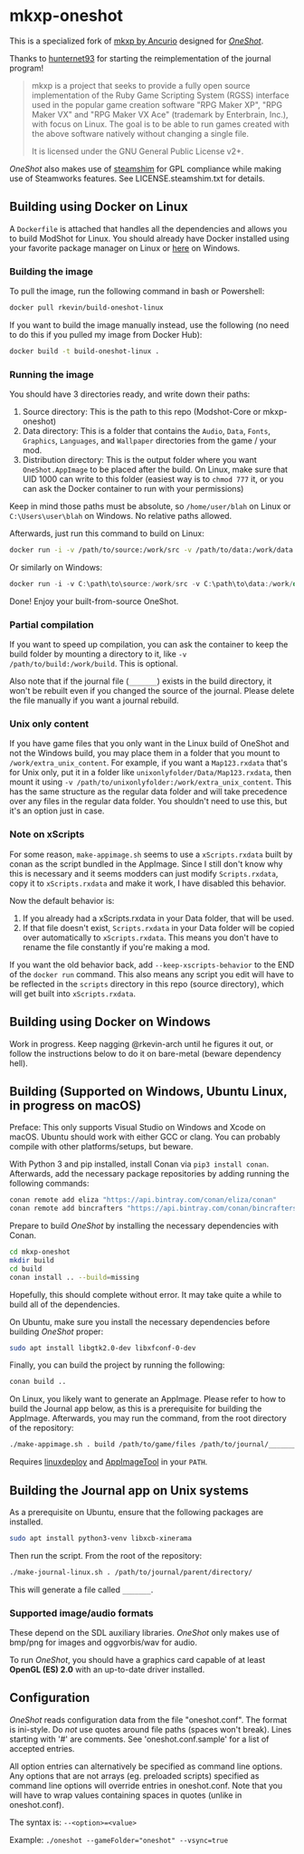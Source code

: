 # mkxp-oneshot

This is a specialized fork of [mkxp by Ancurio](https://github.com/Ancurio/mkxp) designed for [*OneShot*](http://oneshot-game.com/).

Thanks to [hunternet93](https://github.com/hunternet93) for starting the reimplementation of the journal program!

> mkxp is a project that seeks to provide a fully open source implementation of the Ruby Game Scripting System (RGSS) interface used in the popular game creation software "RPG Maker XP", "RPG Maker VX" and "RPG Maker VX Ace" (trademark by Enterbrain, Inc.), with focus on Linux. The goal is to be able to run games created with the above software natively without changing a single file.
>
> It is licensed under the GNU General Public License v2+.

*OneShot* also makes use of [steamshim](https://hg.icculus.org/icculus/steamshim/) for GPL compliance while making use of Steamworks features. See LICENSE.steamshim.txt for details.

## Building using Docker on Linux

A `Dockerfile` is attached that handles all the dependencies and allows you to build ModShot for Linux. You should already have Docker installed using your favorite package manager on Linux or [here](https://docs.docker.com/docker-for-windows/install/) on Windows.

### Building the image

To pull the image, run the following command in bash or Powershell:

```sh
docker pull rkevin/build-oneshot-linux
```

If you want to build the image manually instead, use the following (no need to do this if you pulled my image from Docker Hub):

```sh
docker build -t build-oneshot-linux .
```

### Running the image

You should have 3 directories ready, and write down their paths:
1. Source directory: This is the path to this repo (Modshot-Core or mkxp-oneshot)
2. Data directory: This is a folder that contains the `Audio`, `Data`, `Fonts`, `Graphics`, `Languages`, and `Wallpaper` directories from the game / your mod.
3. Distribution directory: This is the output folder where you want `OneShot.AppImage` to be placed after the build. On Linux, make sure that UID 1000 can write to this folder (easiest way is to `chmod 777` it, or you can ask the Docker container to run with your permissions)

Keep in mind those paths must be absolute, so `/home/user/blah` on Linux or `C:\Users\user\blah` on Windows. No relative paths allowed.

Afterwards, just run this command to build on Linux:

```sh
docker run -i -v /path/to/source:/work/src -v /path/to/data:/work/data -v /path/to/dist:/work/dist build-oneshot-linux
```

Or similarly on Windows:

```powershell
docker run -i -v C:\path\to\source:/work/src -v C:\path\to\data:/work/data -v C:\path\to\dist:/work/dist build-oneshot-linux
```

Done! Enjoy your built-from-source OneShot.

### Partial compilation

If you want to speed up compilation, you can ask the container to keep the build folder by mounting a directory to it, like `-v /path/to/build:/work/build`. This is optional.

Also note that if the journal file (`_______`) exists in the build directory, it won't be rebuilt even if you changed the source of the journal. Please delete the file manually if you want a journal rebuild.

### Unix only content

If you have game files that you only want in the Linux build of OneShot and not the Windows build, you may place them in a folder that you mount to `/work/extra_unix_content`. For example, if you want a `Map123.rxdata` that's for Unix only, put it in a folder like `unixonlyfolder/Data/Map123.rxdata`, then mount it using `-v /path/to/unixonlyfolder:/work/extra_unix_content`. This has the same structure as the regular data folder and will take precedence over any files in the regular data folder. You shouldn't need to use this, but it's an option just in case.

### Note on xScripts

For some reason, `make-appimage.sh` seems to use a `xScripts.rxdata` built by conan as the script bundled in the AppImage. Since I still don't know why this is necessary and it seems modders can just modify `Scripts.rxdata`, copy it to `xScripts.rxdata` and make it work, I have disabled this behavior.

Now the default behavior is:
1. If you already had a xScripts.rxdata in your Data folder, that will be used.
2. If that file doesn't exist, `Scripts.rxdata` in your Data folder will be copied over automatically to `xScripts.rxdata`. This means you don't have to rename the file constantly if you're making a mod.

If you want the old behavior back, add `--keep-xscripts-behavior` to the END of the `docker run` command. This also means any script you edit will have to be reflected in the `scripts` directory in this repo (source directory), which will get built into `xScripts.rxdata`.

## Building using Docker on Windows

Work in progress. Keep nagging @rkevin-arch until he figures it out, or follow the instructions below to do it on bare-metal (beware dependency hell).

## Building (Supported on Windows, Ubuntu Linux, in progress on macOS)

Preface: This only supports Visual Studio on Windows and Xcode on macOS. Ubuntu should work with either GCC or clang. You can probably compile with other platforms/setups, but beware.

With Python 3 and pip installed, install Conan via `pip3 install conan`. Afterwards, add the necessary package repositories by adding running the following commands:

```sh
conan remote add eliza "https://api.bintray.com/conan/eliza/conan"
conan remote add bincrafters "https://api.bintray.com/conan/bincrafters/public-conan"
```

Prepare to build *OneShot* by installing the necessary dependencies with Conan.

```sh
cd mkxp-oneshot
mkdir build
cd build
conan install .. --build=missing
```

Hopefully, this should complete without error. It may take quite a while to build all of the dependencies.

On Ubuntu, make sure you install the necessary dependencies before building *OneShot* proper:

```sh
sudo apt install libgtk2.0-dev libxfconf-0-dev
```

Finally, you can build the project by running the following:

```sh
conan build ..
```

On Linux, you likely want to generate an AppImage. Please refer to how to build the Journal app below, as this is a prerequisite for building the AppImage. Afterwards, you may run the command, from the root directory of the repository:

```sh
./make-appimage.sh . build /path/to/game/files /path/to/journal/_______ /some/path/OneShot.AppImage`
```

Requires [linuxdeploy](https://github.com/linuxdeploy/linuxdeploy) and [AppImageTool](https://github.com/AppImage/AppImageKit) in your `PATH`.

## Building the Journal app on Unix systems

As a prerequisite on Ubuntu, ensure that the following packages are installed.

```sh
sudo apt install python3-venv libxcb-xinerama
```

Then run the script. From the root of the repository:

```sh
./make-journal-linux.sh . /path/to/journal/parent/directory/
```

This will generate a file called `_______`.

### Supported image/audio formats
These depend on the SDL auxiliary libraries. *OneShot* only makes use of bmp/png for images and oggvorbis/wav for audio.

To run *OneShot*, you should have a graphics card capable of at least **OpenGL (ES) 2.0** with an up-to-date driver installed.

## Configuration

*OneShot* reads configuration data from the file "oneshot.conf". The format is ini-style. Do *not* use quotes around file paths (spaces won't break). Lines starting with '#' are comments. See 'oneshot.conf.sample' for a list of accepted entries.

All option entries can alternatively be specified as command line options. Any options that are not arrays (eg. preloaded scripts) specified as command line options will override entries in oneshot.conf. Note that you will have to wrap values containing spaces in quotes (unlike in oneshot.conf).

The syntax is: `--<option>=<value>`

Example: `./oneshot --gameFolder="oneshot" --vsync=true`
